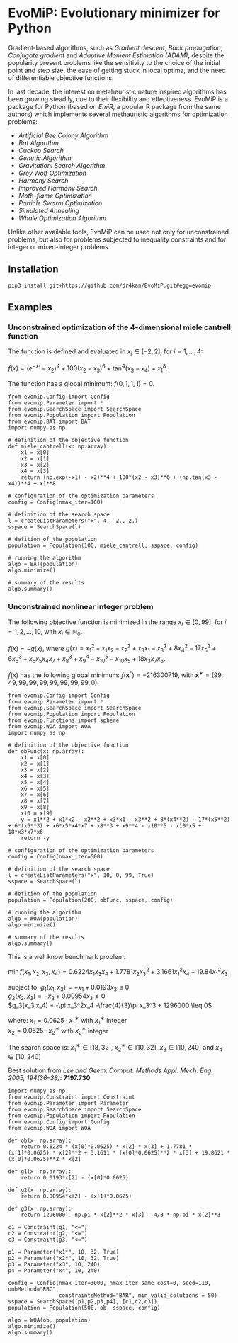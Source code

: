 # EvoMiP: Evolutionary minimizer for Python

Gradient-based algorithms, such as *Gradient descent*, *Back propagation*, *Conjugate gradient* and *Adaptive Moment Estimation (ADAM)*, despite the popularity present problems like the sensitivity to the choice of the initial point and step size, the ease of getting stuck in local optima, and the need of differentiable objective functions.

In last decade, the interest on metaheuristic nature inspired algorithms has been growing steadily, due to their flexibility and effectiveness. EvoMiP is a package for Python (based on *EmiR*, a popular R package from the same authors) which implements several methauristic algorithms for optimization problems:

* *Artificial Bee Colony Algorithm*
* *Bat Algorithm*
* *Cuckoo Search*
* *Genetic Algorithm*
* *Gravitationl Search Algorithm*
* *Grey Wolf Optimization*
* *Harmony Search*
* *Improved Harmony Search*
* *Moth-flame Optimization*
* *Particle Swarm Optimization*
* *Simulated Annealing*
* *Whale Optimization Algorithm*

Unlike other available tools, EvoMiP can be used not only for unconstrained problems, but also for problems subjected to inequality constraints and for integer or mixed-integer problems. 

## Installation

    pip3 install git+https://github.com/dr4kan/EvoMiP.git#egg=evomip

## Examples

### Unconstrained optimization of the 4-dimensional miele cantrell function

The function is defined and evaluated in $x_i \in [−2, 2]$, for $i = 1, . . . , 4$: 

$f (x) = (e^{−x_1} − x_2)^4 + 100(x_2 − x_3)^6 + \tan^4(x_3 − x_4) + x_1^8$.

The function has a global minimum: $f(0, 1, 1, 1) = 0$.

```
from evomip.Config import Config
from evomip.Parameter import *
from evomip.SearchSpace import SearchSpace
from evomip.Population import Population
from evomip.BAT import BAT
import numpy as np

# definition of the objective function
def miele_cantrell(x: np.array):
    x1 = x[0]
    x2 = x[1]
    x3 = x[2]
    x4 = x[3]
    return (np.exp(-x1) - x2)**4 + 100*(x2 - x3)**6 + (np.tan(x3 - x4))**4 + x1**8

# configuration of the optimization parameters
config = Config(nmax_iter=100)

# definition of the search space
l = createListParameters("x", 4, -2., 2.)
sspace = SearchSpace(l)

# defition of the population
population = Population(100, miele_cantrell, sspace, config)

# running the algorithm
algo = BAT(population)
algo.minimize()

# summary of the results
algo.summary()
```

### Unconstrained nonlinear integer problem

The following objective function is minimized in the range $x_i \in [0, 99]$, for $i = 1, 2, . . . , 10$, with $x_i \in \mathbb{N}_0$.

$f(x) = -g(x)$, where $g(x) = x_1^2 + x_1x_2 - x_2^2 + x_3x_1 - x_3^2 + 8x_4^2 - 17x_5^2 + 6x_6^3 + x_6x_5x_4x_7 + x_8^3 + x_9^4 - x_{10}^5 - x_{10}x_5 + 18x_3x_7x_6$.

$f(x)$ has the following global minimum: $f(\boldsymbol{x}^*) = -216300719$, with $\boldsymbol{x}^∗ =(99, 49, 99, 99, 99, 99, 99, 99, 99, 0)$.

```
from evomip.Config import Config
from evomip.Parameter import *
from evomip.SearchSpace import SearchSpace
from evomip.Population import Population
from evomip.Functions import sphere
from evomip.WOA import WOA
import numpy as np

# definition of the objective function
def obFunc(x: np.array):
    x1 = x[0]
    x2 = x[1]
    x3 = x[2]
    x4 = x[3]
    x5 = x[4]
    x6 = x[5]
    x7 = x[6]
    x8 = x[7]
    x9 = x[8]
    x10 = x[9]
    y = x1**2 + x1*x2 - x2**2 + x3*x1 - x3**2 + 8*(x4**2) - 17*(x5**2) + 6*(x6**3) + x6*x5*x4*x7 + x8**3 + x9**4 - x10**5 - x10*x5 + 18*x3*x7*x6
    return -y

# configuration of the optimization parameters
config = Config(nmax_iter=500)

# definition of the search space
l = createListParameters("x", 10, 0, 99, True)
sspace = SearchSpace(l)

# defition of the population
population = Population(200, obFunc, sspace, config)

# running the algorithm
algo = WOA(population)
algo.minimize()

# summary of the results
algo.summary()
```

This is a well know benchmark problem:

$\min f(x_1,x_2,x_3,x_4) = 0.6224 x_1x_3x_4 + 1.7781x_2x_3^2 + 3.1661x_1^2x_4 + 19.84x_1^2x_3$

subject to: $g_1(x_1,x_3) = -x_1 + 0.0193x_3 \leq 0$ \
$g_2(x_2,x_3) = -x_2 + 0.00954x_3 \leq 0$ \
$g_3(x_3,x_4) = -\pi x_3^2x_4 -\frac{4}{3}\pi x_3^3 + 1296000 \leq 0$

where: $x_1 = 0.0625 \cdot x_1^∗$ with $x_1^∗$ integer \
$x_2 = 0.0625 \cdot x_2^∗$ with $x_2^∗$ integer

The search space is: $x_1^∗ \in [18, 32]$, $x_2^∗ \in [10, 32]$, $x_3 \in [10, 240]$ and $x_4 \in [10, 240]$

Best solution from <em>Lee and Geem, Comput. Methods Appl. Mech. Eng. 2005, 194(36–38)</em>: <b>7197.730</b>

```
import numpy as np
from evomip.Constraint import Constraint
from evomip.Parameter import Parameter
from evomip.SearchSpace import SearchSpace
from evomip.Population import Population
from evomip.Config import Config
from evomip.WOA import WOA

def ob(x: np.array):
    return 0.6224 * (x[0]*0.0625) * x[2] * x[3] + 1.7781 * (x[1]*0.0625) * x[2]**2 + 3.1611 * (x[0]*0.0625)**2 * x[3] + 19.8621 * (x[0]*0.0625)**2 * x[2]

def g1(x: np.array):
    return 0.0193*x[2] - (x[0]*0.0625) 

def g2(x: np.array):
    return 0.00954*x[2] - (x[1]*0.0625) 

def g3(x: np.array):
    return 1296000 - np.pi * x[2]**2 * x[3] - 4/3 * np.pi * x[2]**3

c1 = Constraint(g1, "<=")
c2 = Constraint(g2, "<=")
c3 = Constraint(g3, "<=")

p1 = Parameter("x1*", 18, 32, True)
p2 = Parameter("x2*", 10, 32, True) 
p3 = Parameter("x3", 10, 240) 
p4 = Parameter("x4", 10, 240)

config = Config(nmax_iter=3000, nmax_iter_same_cost=0, seed=110, oobMethod="RBC", 
                constraintsMethod="BAR", min_valid_solutions = 50)
sspace = SearchSpace([p1,p2,p3,p4], [c1,c2,c3])
population = Population(500, ob, sspace, config)

algo = WOA(ob, population)
algo.minimize()
algo.summary()

